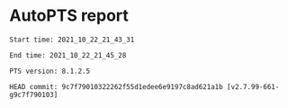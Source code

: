 # AutoPTS report

    Start time: 2021_10_22_21_43_31

    End time: 2021_10_22_21_45_28

    PTS version: 8.1.2.5

    HEAD commit: 9c7f79010322262f55d1edee6e9197c8ad621a1b [v2.7.99-661-g9c7f790103]
    